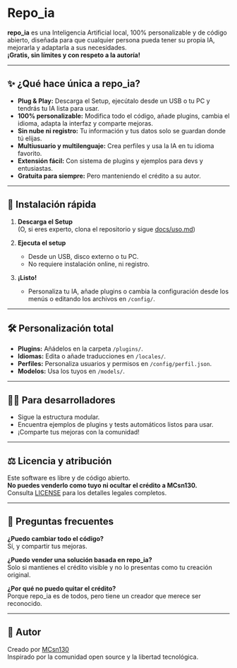 # Repo_ia 
  
**repo_ia** es una Inteligencia Artificial local, 100% personalizable y de código abierto, diseñada para que cualquier persona pueda tener su propia IA, mejorarla y adaptarla a sus necesidades.    
**¡Gratis, sin límites y con respeto a la autoría!**  
  
---  
  
## ✨ ¿Qué hace única a repo_ia?  
  
- **Plug & Play:** Descarga el Setup, ejecútalo desde un USB o tu PC y tendrás tu IA lista para usar.    
- **100% personalizable:** Modifica todo el código, añade plugins, cambia el idioma, adapta la interfaz y comparte mejoras.  
- **Sin nube ni registro:** Tu información y tus datos solo se guardan donde tú elijas.  
- **Multiusuario y multilenguaje:** Crea perfiles y usa la IA en tu idioma favorito.  
- **Extensión fácil:** Con sistema de plugins y ejemplos para devs y entusiastas.  
- **Gratuita para siempre:** Pero manteniendo el crédito a su autor.  
  
---  
  
## 🚀 Instalación rápida  
  
1. **Descarga el Setup**    
   (O, si eres experto, clona el repositorio y sigue [docs/uso.md](docs/uso.md))  
  
2. **Ejecuta el setup**    
   - Desde un USB, disco externo o tu PC.  
   - No requiere instalación online, ni registro.  
  
3. **¡Listo!**    
   - Personaliza tu IA, añade plugins o cambia la configuración desde los menús o editando los archivos en `/config/`.  
  
---  
  
## 🛠️ Personalización total  
  
- **Plugins:** Añádelos en la carpeta `/plugins/`.  
- **Idiomas:** Edita o añade traducciones en `/locales/`.  
- **Perfiles:** Personaliza usuarios y permisos en `/config/perfil.json`.  
- **Modelos:** Usa los tuyos en `/models/`.  
  
---  
  
## 🧑‍💻 Para desarrolladores  
  
- Sigue la estructura modular.  
- Encuentra ejemplos de plugins y tests automáticos listos para usar.  
- ¡Comparte tus mejoras con la comunidad!  
  
---  
  
## ⚖️ Licencia y atribución  
  
Este software es libre y de código abierto.    
**No puedes venderlo como tuyo ni ocultar el crédito a MCsn130.**    
Consulta [LICENSE](LICENSE) para los detalles legales completos.  
  
---  
  
## 🙋 Preguntas frecuentes  
  
**¿Puedo cambiar todo el código?**    
Sí, y compartir tus mejoras.  
  
**¿Puedo vender una solución basada en repo_ia?**    
Solo si mantienes el crédito visible y no lo presentas como tu creación original.  
  
**¿Por qué no puedo quitar el crédito?**    
Porque repo_ia es de todos, pero tiene un creador que merece ser reconocido.  
  
---  
  
## 👤 Autor  
  
Creado por [MCsn130](https://github.com/MCsn130)    
Inspirado por la comunidad open source y la libertad tecnológica.